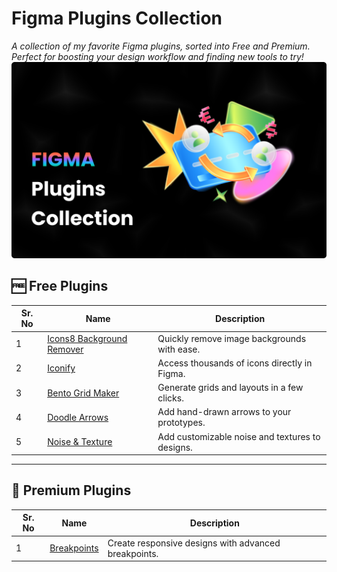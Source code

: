 # Figma Plugins Collection

*A collection of my favorite Figma plugins, sorted into Free and Premium. Perfect for boosting your design workflow and finding new tools to try!*
![Figma Plugins Collection Thumbnail](/Thumbnail.png)
## 🆓 Free Plugins

| Sr. No | Name                                                                                  | Description                                     |
|--------|---------------------------------------------------------------------------------------|-------------------------------------------------|
| 1      | [Icons8 Background Remover](https://www.figma.com/community/plugin/731627216655469013) | Quickly remove image backgrounds with ease.    |
| 2      | [Iconify](https://www.figma.com/community/plugin/735098390272716381)                  | Access thousands of icons directly in Figma.   |
| 3      | [Bento Grid Maker](https://www.figma.com/community/plugin/731627216655469026)         | Generate grids and layouts in a few clicks.    |
| 4      | [Doodle Arrows](https://www.figma.com/community/plugin/747905028763854803)            | Add hand-drawn arrows to your prototypes.      |
| 5      | [Noise & Texture](https://www.figma.com/community/plugin/746578107162384176)          | Add customizable noise and textures to designs.|

---

## 💎 Premium Plugins

| Sr. No | Name                                                                                  | Description                                                |
|--------|---------------------------------------------------------------------------------------|------------------------------------------------------------|
| 1      | [Breakpoints](https://www.figma.com/community/plugin/756242308808049505)              | Create responsive designs with advanced breakpoints.       |
